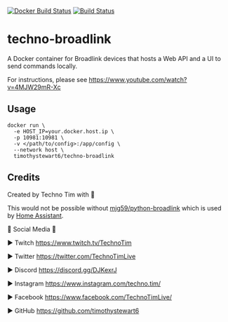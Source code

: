 [![Docker Build Status](https://img.shields.io/docker/pulls/timothystewart6/techno-broadlink.svg)](https://hub.docker.com/r/timothystewart6/techno-broadlink/) [![Build Status](https://img.shields.io/endpoint.svg?url=https%3A%2F%2Factions-badge.atrox.dev%2Ftechno-tim%2Ftechno-broadlink%2Fbadge%3Fref%3Dmastter&style=flat)](https://actions-badge.atrox.dev/techno-tim/techno-broadlink/goto?ref=mastter)

# techno-broadlink

A Docker container for Broadlink devices that hosts a Web API and a UI to send commands locally.

For instructions, please see https://www.youtube.com/watch?v=4MJW29mR-Xc

## Usage

```
docker run \
  -e HOST_IP=your.docker.host.ip \
  -p 10981:10981 \
  -v </path/to/config>:/app/config \
  --network host \
  timothystewart6/techno-broadlink
```

## Credits
Created by Techno Tim with 💛

This would not be possible without [mjg59/python-broadlink](https://github.com/mjg59/python-broadlink) which is used by [Home Assistant](https://www.home-assistant.io/).

🔔 Social Media 🔔

► Twitch https://www.twitch.tv/TechnoTim

► Twitter  https://twitter.com/TechnoTimLive

► Discord https://discord.gg/DJKexrJ

► Instagram https://www.instagram.com/techno.tim/

► Facebook https://www.facebook.com/TechnoTimLive/

► GitHub https://github.com/timothystewart6

